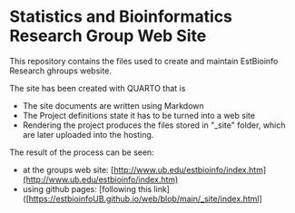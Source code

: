 # Statistics and Bioinformatics Research Group Web Site

This repository contains the files used to create and maintain EstBioinfo Research ghroups website.

The site has been created with QUARTO that is
  - The site documents are written using Markdown
  - The Project definitions state it has to be turned into a web site
  - Rendering the project produces the files stored in "_site" folder, which are later uploaded into the hosting.
  
The result of the process can be seen:
  - at the groups web site: [http://www.ub.edu/estbioinfo/index.htm](http://www.ub.edu/estbioinfo/index.htm)
  - using github pages: [following this link]([https://estbioinfoUB.github.io/web/blob/main/_site/index.html]


